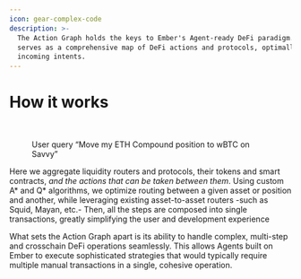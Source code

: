 ```yaml
---
icon: gear-complex-code
description: >-
  The Action Graph holds the keys to Ember's Agent-ready DeFi paradigm. It
  serves as a comprehensive map of DeFi actions and protocols, optimally routing
  incoming intents.
---
```


# How it works

<figure><img src="../.gitbook/assets/Capture d’écran, le 2024-09-26 à 07.35.42 (1).png" alt=""><figcaption><p>User query “Move my ETH Compound position to wBTC on Savvy”</p></figcaption></figure>

Here we aggregate liquidity routers and protocols, their tokens and smart contracts, _and the actions that can be taken between them_. Using custom A\* and Q\* algorithms, we optimize routing between a given asset or position and another, while leveraging existing asset-to-asset routers -such as Squid, Mayan, etc.-  Then, all the steps are composed into single transactions, greatly simplifying the user and development experience

What sets the Action Graph apart is its ability to handle complex, multi-step and crosschain DeFi operations seamlessly. This allows Agents built on Ember to execute sophisticated strategies that would typically require multiple manual transactions in a single, cohesive operation.
